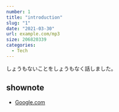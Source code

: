 ```yaml
---
number: 1
title: "introduction"
slug: "1"
date: "2021-03-30"
url: example.com/mp3
size: 206820339
categories:
  - Tech
---
```


しょうもないことをしょうもなく話しました。

## shownote
* [Google.com](https://google.com)
